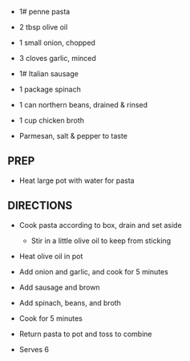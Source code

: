 - 1# penne pasta

- 2 tbsp olive oil

- 1 small onion, chopped

- 3 cloves garlic, minced

- 1# Italian sausage

- 1 package spinach

- 1 can northern beans, drained & rinsed

- 1 cup chicken broth

- Parmesan, salt & pepper to taste

## PREP

- Heat large pot with water for pasta

## DIRECTIONS

- Cook pasta according to box, drain and set aside

  - Stir in a little olive oil to keep from sticking

- Heat olive oil in pot

- Add onion and garlic, and cook for 5 minutes

- Add sausage and brown

- Add spinach, beans, and broth

- Cook for 5 minutes

- Return pasta to pot and toss to combine

- Serves 6

